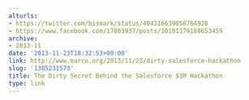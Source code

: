 ```yaml
---
alturls:
- https://twitter.com/bismark/status/404316639056764928
- https://www.facebook.com/17803937/posts/10101179188653459
archive:
- 2013-11
date: '2013-11-23T18:32:53+00:00'
link: http://www.marco.org/2013/11/23/dirty-salesforce-hackathon
slug: '1385231573'
title: The Dirty Secret Behind the Salesforce $1M Hackathon
type: link
---
```




